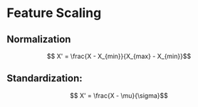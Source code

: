 # Feature Scaling

## Normalization 

```math
    X' = \frac{X - X_{min}}{X_{max} - X_{min}}
```

## Standardization:

```math
    X' = \frac{X - \mu}{\sigma}
```
